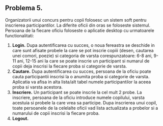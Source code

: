 <h2>Problema 5.</h2>

Organizatorii unui concurs pentru copii folosesc un sistem soft pentru inscrierea 
participantilor. La diferite oficii din oras se foloseste sistemul. Persoana de la 
fiecare oficiu foloseste o aplicatie desktop cu urmatoarele functionalitati:
1. <b>Login.</b> Dupa autentificarea cu succes, o noua fereastra se deschide in care 
sunt afisate probele la care se pot inscrie copiii (desen, cautarea unei comori, 
poezie) si categoria de varsta corespunzatoare: 6-8 ani, 9-11 ani, 12-15 ani la care 
se poate inscrie un participant si numarul de copii deja inscrisi la fiecare proba si 
categorie de varsta.
2. <b>Cautare.</b> Dupa autentificarea cu succes, persoana de la oficiu poate cauta 
participantii inscrisi la o anumita proba si categorie de varsta. Aplicatia va afisa 
in alta lista/alt tabel numele participantilor la aceea proba si varsta acestora.
3. <b>Inscriere.</b> Un participant se poate inscrie la cel mult 2 probe. La inscriere, 
persoana de la oficiu introduce numele copilului, varsta acestuia si probele la care 
vrea sa participe. Dupa inscrierea unui copil, toate persoanele de la celelalte oficii 
vad lista actualizata a probelor si a numarului de copii inscrisi la fiecare proba.
4. <b>Logout.</b>
